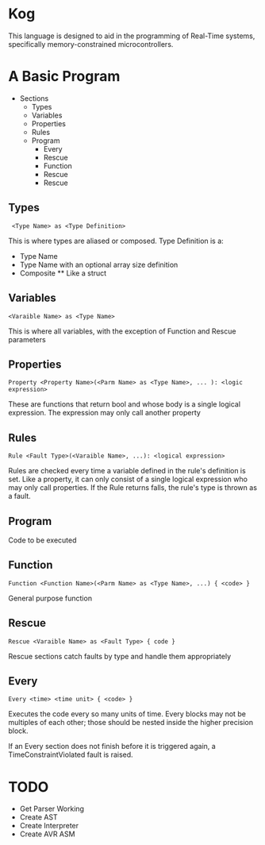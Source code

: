 # Kog

This language is designed to aid in the programming of Real-Time systems, specifically memory-constrained microcontrollers.

# A Basic Program

* Sections
    * Types
    * Variables
    * Properties
    * Rules
    * Program
        * Every
         * Rescue
        * Function
         * Rescue
        * Rescue

## Types

` <Type Name> as <Type Definition>`

This is where types are aliased or composed. Type Definition is a:
* Type Name
* Type Name with an optional array size definition
* Composite
** Like a struct

## Variables

`<Varaible Name> as <Type Name>`

This is where all variables, with the exception of Function and Rescue parameters

## Properties

`Property <Property Name>(<Parm Name> as <Type Name>, ... ): <logic expression>`

These are functions that return bool and whose body is a single logical expression.  The expression may only call another property

## Rules

`Rule <Fault Type>(<Varaible Name>, ...): <logical expression>`

Rules are checked every time a variable defined in the rule's definition is set.  Like a property, it can only consist of a single logical expression who may only call properties.  If the Rule returns falls, the rule's type is thrown as a fault.

## Program

Code to be executed

## Function

`Function <Function Name>(<Parm Name> as <Type Name>, ...) { <code> }`

General purpose function

## Rescue

`Rescue <Varaible Name> as <Fault Type> { code }`

Rescue sections catch faults by type and handle them appropriately

## Every

`Every <time> <time unit> { <code> }`


Executes the code every so many units of time.  Every blocks may not be multiples of each other; those should be nested inside the higher precision block.

If an Every section does not finish before it is triggered again, a TimeConstraintViolated fault is raised.

# TODO

* Get Parser Working
* Create AST
* Create Interpreter
* Create AVR ASM
